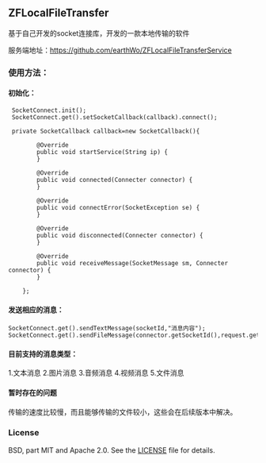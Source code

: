 ## ZFLocalFileTransfer

基于自己开发的socket连接库，开发的一款本地传输的软件

服务端地址：https://github.com/earthWo/ZFLocalFileTransferService

### 使用方法：

#### 初始化：

```
 SocketConnect.init();
 SocketConnect.get().setSocketCallback(callback).connect();
```

```
 private SocketCallback callback=new SocketCallback(){
        
        @Override
        public void startService(String ip) {
        }

        @Override
        public void connected(Connecter connector) {
        }

        @Override
        public void connectError(SocketException se) {
        }

        @Override
        public void disconnected(Connecter connector) {
        }

        @Override
        public void receiveMessage(SocketMessage sm, Connecter connector) {
        }
       
    };
```

#### 发送相应的消息：

```
SocketConnect.get().sendTextMessage(socketId,"消息内容");                         SocketConnect.get().sendFileMessage(connector.getSocketId(),request.getFilePath());
```

#### 目前支持的消息类型：

1.文本消息 2.图片消息 3.音频消息 4.视频消息 5.文件消息

#### 暂时存在的问题

传输的速度比较慢，而且能够传输的文件较小，这些会在后续版本中解决。

### License

BSD, part MIT and Apache 2.0. See the [LICENSE](https://github.com/bumptech/glide/blob/master/LICENSE) file for details.

## 






